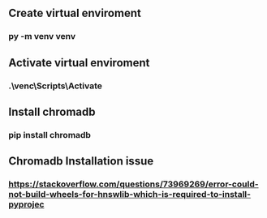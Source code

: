 ## Create virtual enviroment
### py -m venv venv

## Activate virtual enviroment
### .\venc\Scripts\Activate

## Install chromadb
### pip install chromadb

## Chromadb Installation issue
### https://stackoverflow.com/questions/73969269/error-could-not-build-wheels-for-hnswlib-which-is-required-to-install-pyprojec
